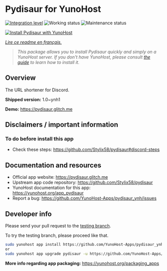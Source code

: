 <!--
N.B.: This README was automatically generated by https://github.com/YunoHost/apps/tree/master/tools/README-generator
It shall NOT be edited by hand.
-->

# Pydisaur for YunoHost

[![Integration level](https://dash.yunohost.org/integration/pydisaur.svg)](https://dash.yunohost.org/appci/app/pydisaur) ![Working status](https://ci-apps.yunohost.org/ci/badges/pydisaur.status.svg) ![Maintenance status](https://ci-apps.yunohost.org/ci/badges/pydisaur.maintain.svg)

[![Install Pydisaur with YunoHost](https://install-app.yunohost.org/install-with-yunohost.svg)](https://install-app.yunohost.org/?app=pydisaur)

*[Lire ce readme en français.](./README_fr.md)*

> *This package allows you to install Pydisaur quickly and simply on a YunoHost server.
If you don't have YunoHost, please consult [the guide](https://yunohost.org/#/install) to learn how to install it.*

## Overview

The URL shortener for Discord.

**Shipped version:** 1.0~ynh1

**Demo:** https://pydisaur.glitch.me
## Disclaimers / important information

### To do before install this app
* Check these steps: https://github.com/Stylix58/pydisaur#discord-steps

## Documentation and resources

* Official app website: <https://pydisaur.glitch.me>
* Upstream app code repository: <https://github.com/Stylix58/pydisaur>
* YunoHost documentation for this app: <https://yunohost.org/app_pydisaur>
* Report a bug: <https://github.com/YunoHost-Apps/pydisaur_ynh/issues>

## Developer info

Please send your pull request to the [testing branch](https://github.com/YunoHost-Apps/pydisaur_ynh/tree/testing).

To try the testing branch, please proceed like that.

``` bash
sudo yunohost app install https://github.com/YunoHost-Apps/pydisaur_ynh/tree/testing --debug
or
sudo yunohost app upgrade pydisaur -u https://github.com/YunoHost-Apps/pydisaur_ynh/tree/testing --debug
```

**More info regarding app packaging:** <https://yunohost.org/packaging_apps>
